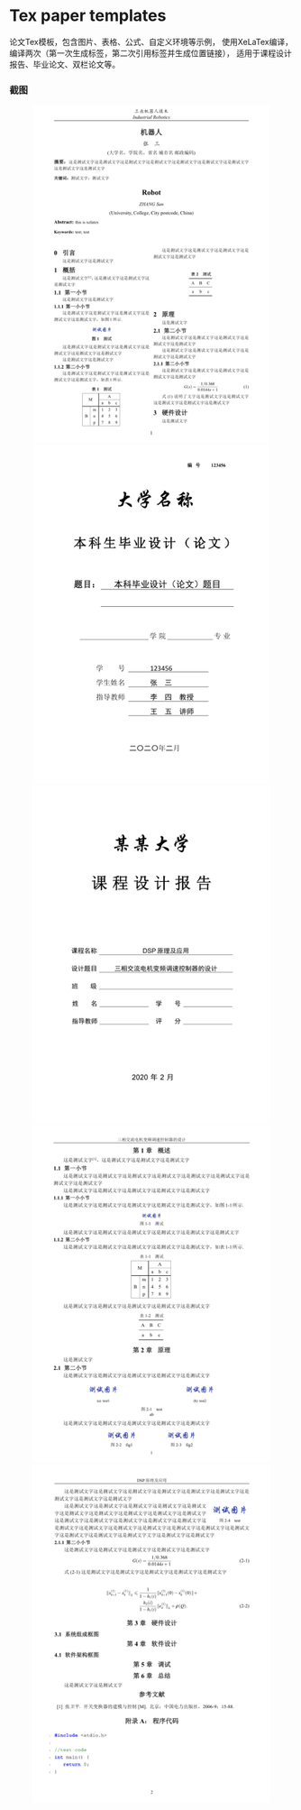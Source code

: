 # Tex paper templates


论文Tex模板，包含图片、表格、公式、自定义环境等示例，
使用XeLaTex编译，编译两次（第一次生成标签，第二次引用标签并生成位置链接），
适用于课程设计报告、毕业论文、双栏论文等。


### 截图
<div align="center">
	<img src="screenshots/thesis_two.png" height="600" />
	<img src="screenshots/bachelor.png" height="600" />
</div>

<div align="center">
	<img src="screenshots/course.png" height="600" />
	<img src="screenshots/course-p1.png" height="600" />
	<img src="screenshots/course-p2.png" height="600" />
</div>


